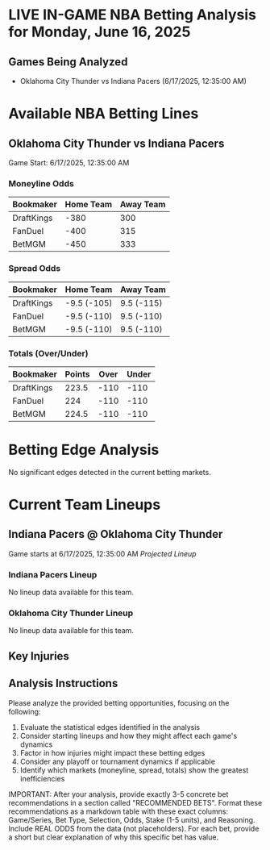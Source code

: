 # LIVE IN-GAME NBA Betting Analysis for Monday, June 16, 2025

## Games Being Analyzed

- Oklahoma City Thunder vs Indiana Pacers (6/17/2025, 12:35:00 AM)

# Available NBA Betting Lines

## Oklahoma City Thunder vs Indiana Pacers
Game Start: 6/17/2025, 12:35:00 AM

### Moneyline Odds
| Bookmaker | Home Team | Away Team |
|-----------|-----------|----------|
| DraftKings | -380 | 300 |
| FanDuel | -400 | 315 |
| BetMGM | -450 | 333 |

### Spread Odds
| Bookmaker | Home Team | Away Team |
|-----------|-----------|----------|
| DraftKings | -9.5 (-105) | 9.5 (-115) |
| FanDuel | -9.5 (-110) | 9.5 (-110) |
| BetMGM | -9.5 (-110) | 9.5 (-110) |

### Totals (Over/Under)
| Bookmaker | Points | Over | Under |
|-----------|--------|------|-------|
| DraftKings | 223.5 | -110 | -110 |
| FanDuel | 224 | -110 | -110 |
| BetMGM | 224.5 | -110 | -110 |


# Betting Edge Analysis

No significant edges detected in the current betting markets.

# Current Team Lineups

## Indiana Pacers @ Oklahoma City Thunder
Game starts at 6/17/2025, 12:35:00 AM
*Projected Lineup*

### Indiana Pacers Lineup
No lineup data available for this team.

### Oklahoma City Thunder Lineup
No lineup data available for this team.



## Key Injuries


## Analysis Instructions

Please analyze the provided betting opportunities, focusing on the following:

1. Evaluate the statistical edges identified in the analysis
2. Consider starting lineups and how they might affect each game's dynamics
3. Factor in how injuries might impact these betting edges
4. Consider any playoff or tournament dynamics if applicable
5. Identify which markets (moneyline, spread, totals) show the greatest inefficiencies

IMPORTANT: After your analysis, provide exactly 3-5 concrete bet recommendations in a section called "RECOMMENDED BETS". Format these recommendations as a markdown table with these exact columns: Game/Series, Bet Type, Selection, Odds, Stake (1-5 units), and Reasoning. Include REAL ODDS from the data (not placeholders). For each bet, provide a short but clear explanation of why this specific bet has value.